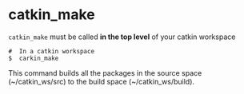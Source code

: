 
# catkin_make
```catkin_make``` must be called **in the top level** of your catkin workspace

    #  In a catkin workspace
    $  carkin_make
This command builds all the packages in the source space (~/catkin_ws/src) to the build space (~/catkin_ws/build).